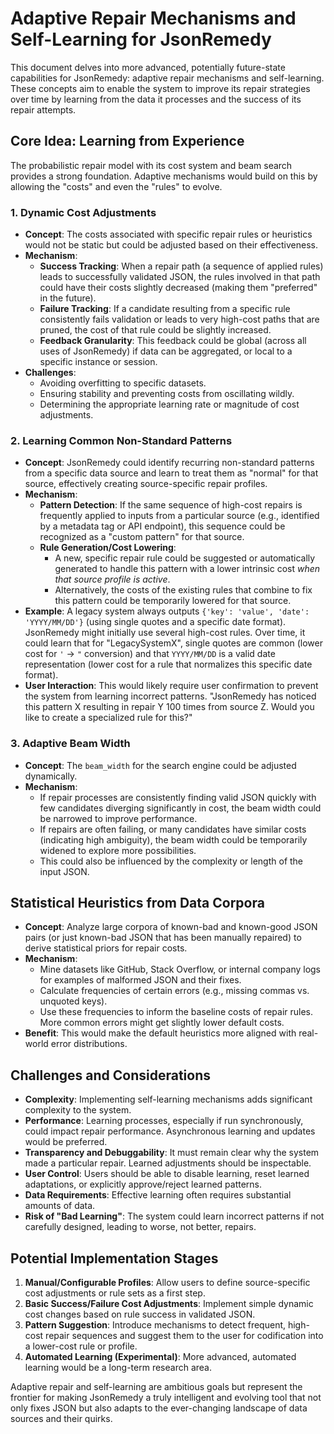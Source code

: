 # Adaptive Repair Mechanisms and Self-Learning for JsonRemedy

This document delves into more advanced, potentially future-state capabilities for JsonRemedy: adaptive repair mechanisms and self-learning. These concepts aim to enable the system to improve its repair strategies over time by learning from the data it processes and the success of its repair attempts.

## Core Idea: Learning from Experience

The probabilistic repair model with its cost system and beam search provides a strong foundation. Adaptive mechanisms would build on this by allowing the "costs" and even the "rules" to evolve.

### 1. Dynamic Cost Adjustments

-   **Concept**: The costs associated with specific repair rules or heuristics would not be static but could be adjusted based on their effectiveness.
-   **Mechanism**:
    -   **Success Tracking**: When a repair path (a sequence of applied rules) leads to successfully validated JSON, the rules involved in that path could have their costs slightly decreased (making them "preferred" in the future).
    -   **Failure Tracking**: If a candidate resulting from a specific rule consistently fails validation or leads to very high-cost paths that are pruned, the cost of that rule could be slightly increased.
    -   **Feedback Granularity**: This feedback could be global (across all uses of JsonRemedy) if data can be aggregated, or local to a specific instance or session.
-   **Challenges**:
    -   Avoiding overfitting to specific datasets.
    -   Ensuring stability and preventing costs from oscillating wildly.
    -   Determining the appropriate learning rate or magnitude of cost adjustments.

### 2. Learning Common Non-Standard Patterns

-   **Concept**: JsonRemedy could identify recurring non-standard patterns from a specific data source and learn to treat them as "normal" for that source, effectively creating source-specific repair profiles.
-   **Mechanism**:
    -   **Pattern Detection**: If the same sequence of high-cost repairs is frequently applied to inputs from a particular source (e.g., identified by a metadata tag or API endpoint), this sequence could be recognized as a "custom pattern" for that source.
    -   **Rule Generation/Cost Lowering**:
        -   A new, specific repair rule could be suggested or automatically generated to handle this pattern with a lower intrinsic cost *when that source profile is active*.
        -   Alternatively, the costs of the existing rules that combine to fix this pattern could be temporarily lowered for that source.
-   **Example**: A legacy system always outputs `{'key': 'value', 'date': 'YYYY/MM/DD'}` (using single quotes and a specific date format). JsonRemedy might initially use several high-cost rules. Over time, it could learn that for "LegacySystemX", single quotes are common (lower cost for `'` -> `"` conversion) and that `YYYY/MM/DD` is a valid date representation (lower cost for a rule that normalizes this specific date format).
-   **User Interaction**: This would likely require user confirmation to prevent the system from learning incorrect patterns. "JsonRemedy has noticed this pattern X resulting in repair Y 100 times from source Z. Would you like to create a specialized rule for this?"

### 3. Adaptive Beam Width

-   **Concept**: The `beam_width` for the search engine could be adjusted dynamically.
-   **Mechanism**:
    -   If repair processes are consistently finding valid JSON quickly with few candidates diverging significantly in cost, the beam width could be narrowed to improve performance.
    -   If repairs are often failing, or many candidates have similar costs (indicating high ambiguity), the beam width could be temporarily widened to explore more possibilities.
    -   This could also be influenced by the complexity or length of the input JSON.

## Statistical Heuristics from Data Corpora

-   **Concept**: Analyze large corpora of known-bad and known-good JSON pairs (or just known-bad JSON that has been manually repaired) to derive statistical priors for repair costs.
-   **Mechanism**:
    -   Mine datasets like GitHub, Stack Overflow, or internal company logs for examples of malformed JSON and their fixes.
    -   Calculate frequencies of certain errors (e.g., missing commas vs. unquoted keys).
    -   Use these frequencies to inform the baseline costs of repair rules. More common errors might get slightly lower default costs.
-   **Benefit**: This would make the default heuristics more aligned with real-world error distributions.

## Challenges and Considerations

-   **Complexity**: Implementing self-learning mechanisms adds significant complexity to the system.
-   **Performance**: Learning processes, especially if run synchronously, could impact repair performance. Asynchronous learning and updates would be preferred.
-   **Transparency and Debuggability**: It must remain clear why the system made a particular repair. Learned adjustments should be inspectable.
-   **User Control**: Users should be able to disable learning, reset learned adaptations, or explicitly approve/reject learned patterns.
-   **Data Requirements**: Effective learning often requires substantial amounts of data.
-   **Risk of "Bad Learning"**: The system could learn incorrect patterns if not carefully designed, leading to worse, not better, repairs.

## Potential Implementation Stages

1.  **Manual/Configurable Profiles**: Allow users to define source-specific cost adjustments or rule sets as a first step.
2.  **Basic Success/Failure Cost Adjustments**: Implement simple dynamic cost changes based on rule success in validated JSON.
3.  **Pattern Suggestion**: Introduce mechanisms to detect frequent, high-cost repair sequences and suggest them to the user for codification into a lower-cost rule or profile.
4.  **Automated Learning (Experimental)**: More advanced, automated learning would be a long-term research area.

Adaptive repair and self-learning are ambitious goals but represent the frontier for making JsonRemedy a truly intelligent and evolving tool that not only fixes JSON but also adapts to the ever-changing landscape of data sources and their quirks.
